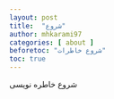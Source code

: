 ```yaml
---
layout: post
title:  "شروع"
author: mhkarami97
categories: [ about ]
beforetoc: "شروع خاطرات"
toc: true
---
```


شروع خاطره نویسی